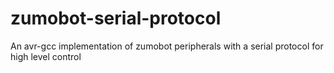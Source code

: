 # zumobot-serial-protocol
An avr-gcc implementation of zumobot peripherals with a serial protocol for high level control
